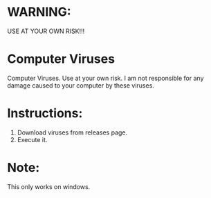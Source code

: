 # WARNING:
USE AT YOUR OWN RISK!!!
# Computer Viruses
Computer Viruses. Use at your own risk.
I am not responsible for any damage caused to your computer by these viruses.
# Instructions:
1. Download viruses from releases page.
2. Execute it.
# Note:
This only works on windows.
